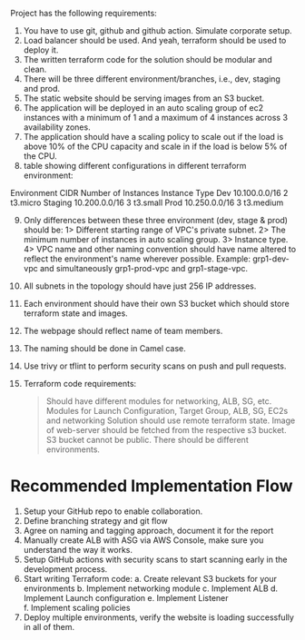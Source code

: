 Project has the following requirements:
1. You have to use git, github and github action. Simulate corporate setup.
2. Load balancer should be used. And yeah, terraform should be used to deploy it.
3. The written terraform code for the solution should be modular and clean. 
4. There will be three different environment/branches, i.e., dev, staging and prod.
5. The static website should be serving images from an S3 bucket.
6. The application will be deployed in an auto scaling group of ec2 instances with a minimum of 1 and a maximum of 4 instances across 3 availability zones.
7. The application should have a scaling policy to scale out if the load is above 10% of the CPU capacity and scale in if the load is below 5% of the CPU.
8. table showing different configurations in different terraform environment:

Environment         CIDR         Number of Instances     Instance Type
   Dev          10.100.0.0/16           2                   t3.micro
 Staging        10.200.0.0/16           3                   t3.small
  Prod          10.250.0.0/16           3                   t3.medium

9. Only differences between these three environment (dev, stage & prod) should be:
    1> Different starting range of VPC's private subnet.
    2> The minimum number of instances in auto scaling group.
    3> Instance type.
    4> VPC name and other naming convention should have name altered to reflect the environment's name wherever possible. Example: grp1-dev-vpc and simultaneously grp1-prod-vpc and grp1-stage-vpc.

10. All subnets in the topology should have just 256 IP addresses.
11. Each environment should have their own S3 bucket which should store terraform state and images.
12. The webpage should reflect name of team members.
13. The naming should be done in Camel case.
14. Use trivy or tflint to perform security scans on push and pull requests.
15. Terraform code requirements:
    > Should have different modules for networking, ALB, SG, etc. Modules for Launch Configuration, Target Group, ALB, SG, EC2s and networking
    > Solution should use remote terraform state.
    > Image of web-server should be fetched from the respective s3 bucket.
    > S3 bucket cannot be public.
    > There should be different environments.
    



# Recommended Implementation Flow 
1. Setup your GitHub repo to enable collaboration. 
2. Define branching strategy and git flow 
3. Agree on naming and tagging approach, document it for the report 
4. Manually create ALB with ASG via AWS Console, make sure you understand the way it works.
5. Setup GitHub actions with security scans to start scanning early in the development process.
6. Start writing Terraform code: 
    a. Create relevant S3 buckets for your environments 
    b. Implement networking module 
    c. Implement ALB 
    d. Implement Launch configuration 
    e. Implement Listener  
    f. Implement scaling policies 
7. Deploy multiple environments, verify the website is loading successfully in all of them.